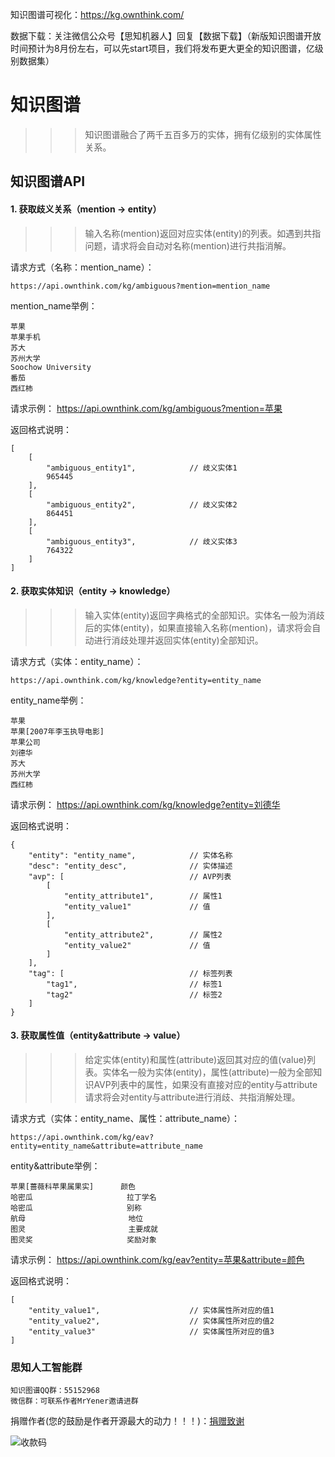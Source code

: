 
知识图谱可视化：https://kg.ownthink.com/

数据下载：关注微信公众号【思知机器人】回复【数据下载】（新版知识图谱开放时间预计为8月份左右，可以先start项目，我们将发布更大更全的知识图谱，亿级别数据集）


# 知识图谱
>>> 知识图谱融合了两千五百多万的实体，拥有亿级别的实体属性关系。

## 知识图谱API

#### 1. 获取歧义关系（mention -> entity）
>>> 输入名称(mention)返回对应实体(entity)的列表。如遇到共指问题，请求将会自动对名称(mention)进行共指消解。

请求方式（名称：mention_name）：
```
https://api.ownthink.com/kg/ambiguous?mention=mention_name
```
mention_name举例：
```
苹果
苹果手机
苏大
苏州大学
Soochow University
番茄
西红柿
```
请求示例：
https://api.ownthink.com/kg/ambiguous?mention=苹果

返回格式说明：
```
[
    [
        "ambiguous_entity1",            // 歧义实体1
        965445
    ],
    [
        "ambiguous_entity2",            // 歧义实体2
        864451
    ],
    [
        "ambiguous_entity3",            // 歧义实体3
        764322
    ]
]
```

#### 2. 获取实体知识（entity -> knowledge）
>>> 输入实体(entity)返回字典格式的全部知识。实体名一般为消歧后的实体(entity)，如果直接输入名称(mention)，请求将会自动进行消歧处理并返回实体(entity)全部知识。

请求方式（实体：entity_name）：
```
https://api.ownthink.com/kg/knowledge?entity=entity_name
```
entity_name举例：
```
苹果
苹果[2007年李玉执导电影]
苹果公司
刘德华
苏大
苏州大学
西红柿
```
请求示例：
https://api.ownthink.com/kg/knowledge?entity=刘德华

返回格式说明：
```
{
    "entity": "entity_name",            // 实体名称
    "desc": "entity_desc",              // 实体描述
    "avp": [                            // AVP列表
        [
            "entity_attribute1",        // 属性1
            "entity_value1"             // 值
        ],
        [
            "entity_attribute2",        // 属性2
            "entity_value2"             // 值
        ]
    ],
    "tag": [                            // 标签列表
        "tag1",                         // 标签1
        "tag2"                          // 标签2
    ]
}
```

#### 3. 获取属性值（entity&attribute -> value）
>>> 给定实体(entity)和属性(attribute)返回其对应的值(value)列表。实体名一般为实体(entity)，属性(attribute)一般为全部知识AVP列表中的属性，如果没有直接对应的entity与attribute请求将会对entity与attribute进行消歧、共指消解处理。

请求方式（实体：entity_name、属性：attribute_name）：
```
https://api.ownthink.com/kg/eav?entity=entity_name&attribute=attribute_name
```
entity&attribute举例：
```
苹果[蔷薇科苹果属果实]      颜色
哈密瓜                     拉丁学名
哈密瓜                     别称
航母                       地位
图灵                       主要成就
图灵奖                     奖励对象
```
请求示例：
https://api.ownthink.com/kg/eav?entity=苹果&attribute=颜色

返回格式说明：
```
[
    "entity_value1",                    // 实体属性所对应的值1
    "entity_value2",                    // 实体属性所对应的值2
    "entity_value3"                     // 实体属性所对应的值3
]
```

### 思知人工智能群
```
知识图谱QQ群：55152968
微信群：可联系作者MrYener邀请进群
```


<p>捐赠作者(您的鼓励是作者开源最大的动力！！！)：<a href="https://github.com/ownthink/Jiagu/wiki/donation"target="_blank">捐赠致谢</a> </p>

![收款码](https://github.com/ownthink/KnowledgeGraph/raw/master/img/%E6%94%B6%E6%AC%BE%E7%A0%81.jpg)

